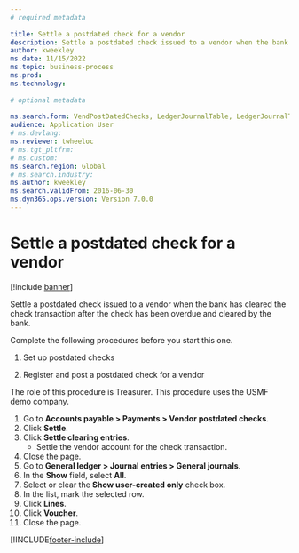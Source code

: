 ```yaml
--- 
# required metadata 
 
title: Settle a postdated check for a vendor
description: Settle a postdated check issued to a vendor when the bank has cleared the check transaction after the check has been overdue and cleared by the bank. 
author: kweekley
ms.date: 11/15/2022
ms.topic: business-process 
ms.prod:  
ms.technology:  
 
# optional metadata 
 
ms.search.form: VendPostDatedChecks, LedgerJournalTable, LedgerJournalTransDaily, LedgerTransVoucher   
audience: Application User 
# ms.devlang:  
ms.reviewer: twheeloc
# ms.tgt_pltfrm:  
# ms.custom:  
ms.search.region: Global
# ms.search.industry: 
ms.author: kweekley
ms.search.validFrom: 2016-06-30 
ms.dyn365.ops.version: Version 7.0.0 
---
```

# Settle a postdated check for a vendor

[!include [banner](../../includes/banner.md)]

Settle a postdated check issued to a vendor when the bank has cleared the check transaction after the check has been overdue and cleared by the bank. 

Complete the following procedures before you start this one.

1) Set up postdated checks

2) Register and post a postdated check for a vendor



The role of this procedure is Treasurer. This procedure uses the USMF demo company.

1. Go to **Accounts payable > Payments > Vendor postdated checks**.
2. Click **Settle**.
3. Click **Settle clearing entries**.
    * Settle the vendor account for the check transaction.  
4. Close the page.
5. Go to **General ledger > Journal entries > General journals**.
6. In the **Show** field, select **All**.
7. Select or clear the **Show user-created only** check box.
8. In the list, mark the selected row.
9. Click **Lines**.
10. Click **Voucher**.
11. Close the page.



[!INCLUDE[footer-include](../../../includes/footer-banner.md)]

